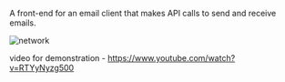 A front-end for an email client that makes API calls to send and receive emails.

![network](https://github.com/aka-rabbi/temp/blob/main/Screenshot%202021-06-17%20120100.png?raw=true)

video for demonstration - https://www.youtube.com/watch?v=RTYyNyzg500


